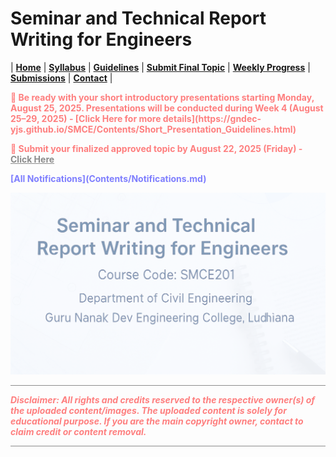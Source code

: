 # Seminar and Technical Report Writing for Engineers

| **[Home](README.md)** | **[Syllabus](Contents/Syllabus.md)** | **[Guidelines](Contents/Guidelines.md)** | **[Submit Final Topic](Contents/final-topic-submission.md)** | **[Weekly Progress](Contents/Weekly_2025.md)** | **[Submissions](Contents/Submissions_2025.md)** | **[Contact](Contents/Contact.md)** |  

<span style="color:red; font-weight:bold; animation: blinker 1s linear infinite;">
📢 Be ready with your short introductory presentations starting Monday, August 25, 2025. Presentations will be conducted during Week 4 (August 25–29, 2025) - [Click Here for more details](https://gndec-yjs.github.io/SMCE/Contents/Short_Presentation_Guidelines.html)

🚨 Submit your finalized approved topic by August 22, 2025 (Friday) - [Click Here](https://gndec-yjs.github.io/SMCE/Contents/final-topic-submission.html)
</span>

<style>
@keyframes blinker {
  50% { opacity: 0; }
}
</style>  

<span style="color:blue; font-weight:bold;">
  <span class="flash">[All Notifications](Contents/Notifications.md)</span>
</span>



![SMCE](Contents/Images/SMCE.png)

---

*Disclaimer: All rights and credits reserved to the respective owner(s) of the uploaded content/images. The uploaded content is solely for educational purpose. If you are the main copyright owner, contact to claim credit or content removal.*

---



